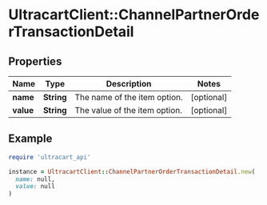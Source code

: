 # UltracartClient::ChannelPartnerOrderTransactionDetail

## Properties

| Name | Type | Description | Notes |
| ---- | ---- | ----------- | ----- |
| **name** | **String** | The name of the item option. | [optional] |
| **value** | **String** | The value of the item option. | [optional] |

## Example

```ruby
require 'ultracart_api'

instance = UltracartClient::ChannelPartnerOrderTransactionDetail.new(
  name: null,
  value: null
)
```

